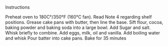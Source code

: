 Instructions

Preheat oven to 180C°/350°F (160°C fan). Read Note 4 regarding shelf positions.
Grease cake pans with butter, then line the base. 
Sift flour, cocoa, baking powder and baking soda into a large bowl. Add Sugar and salt. Whisk briefly to combine.
Add eggs, milk, oil and vanilla.
Add boiling water and whisk
Pour batter into cake pans.
Bake for 35 minutes